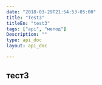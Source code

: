 ```yaml
---
date: "2018-03-29T21:54:53-05:00"
title: "Test3"
titleEn: "test3"
tags: ["api", "метод"]
Description: ""
type: api_doc
layout: api_doc

---
```


## тест3